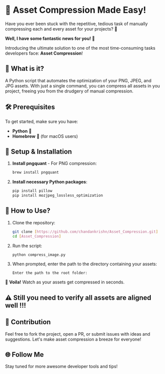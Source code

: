 
# 🚀 Asset Compression Made Easy!

Have you ever been stuck with the repetitive, tedious task of manually compressing each and every asset for your projects? 😤

**Well, I have some fantastic news for you! 🎉**

Introducing the ultimate solution to one of the most time-consuming tasks developers face: **Asset Compression**!

## 🧠 What is it?
A Python script that automates the optimization of your PNG, JPEG, and JPG assets. With just a single command, you can compress all assets in you project, freeing you from the drudgery of manual compression.

## 🛠 Prerequisites

To get started, make sure you have:

- **Python** 🐍 
- **Homebrew** 🍺 (for macOS users)

## 🔧 Setup & Installation

1. **Install pngquant** - For PNG compression:
    ```bash
    brew install pngquant
    ```

2. **Install necessary Python packages**:
    ```bash
    pip install pillow
    pip install mozjpeg_lossless_optimization
    ```

## 🚀 How to Use?

1. Clone the repository:
    ```bash
    git clone [https://github.com/chandankrishn/Asset_Compression.git]
    cd [Asset_Compression]
    ```

2. Run the script:
    ```bash
    python compress_image.py
    ```

3. When prompted, enter the path to the directory containing your assets:
    ```plaintext
    Enter the path to the root folder:
    ```

🎉 **Voila!** Watch as your assets get compressed in seconds.


## ⚠️ Still you need to verify all assets are aligned well !!!

## 🙌 Contribution

Feel free to fork the project, open a PR, or submit issues with ideas and suggestions. Let's make asset compression a breeze for everyone!

## 🌐 Follow Me

Stay tuned for more awesome developer tools and tips!
